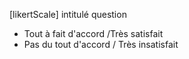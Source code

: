 [likertScale] intitulé question
-  Tout à fait d'accord /Très satisfait
-  Pas du tout d'accord / Très insatisfait
